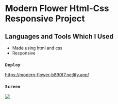 
# Modern Flower Html-Css Responsive Project

## Languages and Tools Which I Used

- Made using html and css
- Responsive


### `Deploy`

https://modern-flower-b890f7.netlify.app/

### `Screen`

![](screen.gif)
